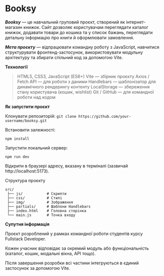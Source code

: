 # **Booksy**

***Booksy*** — це навчальний груповий проєкт, створений як інтернет-магазин книжок. Сайт дозволяє користувачам переглядати каталог книжок, додавати товари до кошика та у список бажань, переглядати детальну інформацію про книги й оформлювати замовлення.

***Мета проєкту*** — відпрацювати командну роботу з JavaScript, навчитися структурувати фронтенд-застосунок, використовувати модульну архітектуру та збирати спільний код за допомогою Vite.

**Технології**
> 
>  HTML5, CSS3, JavaScript (ES6+)
>  Vite — збірник проєкту
>  Axios / Fetch API — для роботи з даними
>  Handlebars — шаблонізатор для динамічного рендерингу контенту
>  LocalStorage — збереження стану користувача (кошик, wishlist)
>  Git / GitHub — для командної роботи над кодом
> 
**Як запустити проєкт**

Клонувати репозиторій:
`git clone https://github.com/your-username/booksy.git`


Встановити залежності:
```
npm install
```
Запустити локальний сервер:
```
npm run dev
```

Відкрити в браузері адресу, вказану в терміналі (зазвичай http://localhost:5173).

Структура проєкту
```
src/
 ├── js/           # Скрипти
 ├── css/          # Стилі
 ├── img/          # Зображення
 ├── partials/     # Шаблони Handlebars
 ├── index.html    # Головна сторінка
 └── main.js       # Точка входу
```

**Супутня інформація**

Проєкт розроблений у рамках командної роботи студентів курсу Fullstack Developer.

Кожен учасник відповідає за окремий модуль або функціональність (каталог, кошик, модальні вікна, API тощо).

Після завершення розробки всі частини інтегруються в єдиний застосунок за допомогою Vite.
